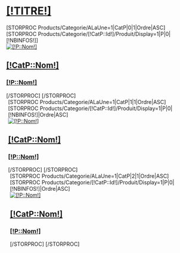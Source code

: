 <div class="[!NOMDIV!]">
	<div class="container nopadding-left nopadding-right">
		<h1><a href="/[!Systeme::getMenu([!LIENTITRE!])!]">[!TITRE!]</a></h1>    
		<!-- Carousel items --> 
		<div class="col-lg-6 col-md-6 col-xs-12 nopadding-left extra-padding" style="padding-right:10px;">
			<div id="myCarousel2" class="carousel slide vertical">
				<div class="vertical carousel-inner ">
					[STORPROC Products/Categorie/ALaUne=1|CatP|0|1|Ordre|ASC]
						[STORPROC Products/Categorie/[!CatP::Id!]/Produit/Display=1|P|0|[!NBINFOS!]]
							<div class="item [IF [!Pos!]=1]active[/IF]">
								<div class="produits">
									<div class="produits-inner">
										<a href="/[!Systeme::getMenu(Products/Categorie)!]/[!CatP::Url!]/Produit/[!P::Url!]">
											<img class="img-responsive" src="[!Domaine!]/[!P::ProduitGrandFormat!].mini.590x546.jpg" alt="[!P::Nom!]"/>
										</a>
										<div class="[!CatP::Couleur!]">
											<h2><a href="/[!Systeme::getMenu(Products/Categorie)!]/[!CatP::Url!]">[!CatP::Nom!]</a></h2>
											<h3><a href="/[!Systeme::getMenu(Products/Categorie)!]/[!CatP::Url!]/Produit/[!P::Url!]">[!P::Nom!]</a></h3>
										</div>
									</div>
								</div>
							</div>
						[/STORPROC]
					[/STORPROC]
					<!-- Carousel nav -->
				</div>
				<div class="nav-prod">
					<a class="next" href="#myCarousel2" data-slide="next"></a>
				</div>
			</div>
		</div>
		<!-- Carousel items -->
		<div class="col-lg-3-3 col-md-3 col-xs-6 hidden-xs " style="padding-right:5px;padding-left:5px;">
			<div id="myCarousel3" class="carousel slide vertical">
				<div class="vertical carousel-inner ">
					[STORPROC Products/Categorie/ALaUne=1|CatP|1|1|Ordre|ASC]
						[STORPROC Products/Categorie/[!CatP::Id!]/Produit/Display=1|P|0|[!NBINFOS!]|Ordre|ASC]
							<div class="item  [IF [!Pos!]=1]active[/IF]">
								<div class="produits">
									<div class="produits-inner">
										<a href="/[!Systeme::getMenu(Products/Categorie)!]/[!CatP::Url!]/Produit/[!P::Url!]">
											<img class="img-responsive" src="[!Domaine!]/[!P::ProduitGrandFormat!].mini.290x590.jpg" alt="[!P::Nom!]"/>
										</a>
										<div class="[!CatP::Couleur!]">
											<h2><a href="/[!Systeme::getMenu(Products/Categorie)!]/[!CatP::Url!]">[!CatP::Nom!]</a></h2>
											<h3><a href="/[!Systeme::getMenu(Products/Categorie)!]/[!CatP::Url!]/Produit/[!P::Url!]">[!P::Nom!]</a></h3>
										</div>
									</div>
								</div>
							</div>
						[/STORPROC]
					[/STORPROC]
				</div>
				<div class="nav-prod">
					<a class="next" href="#myCarousel3" data-slide="next"></a>
				</div>
			</div>
		</div>
		<!-- Carousel items -->
		<div class="col-lg-3-3 col-md-3 col-xs-6 hidden-xs  nopadding-right" style="padding-left:10px">
			<div id="myCarousel4" class="carousel slide vertical">
				<div class="vertical carousel-inner ">
					[STORPROC Products/Categorie/ALaUne=1|CatP|2|1|Ordre|ASC]
						[STORPROC Products/Categorie/[!CatP::Id!]/Produit/Display=1|P|0|[!NBINFOS!]|Ordre|ASC]
							<div class="item  [IF [!Pos!]=1]active[/IF]">
								<div class="produits">
									<div class="produits-inner">
										<a href="/[!Systeme::getMenu(Products/Categorie)!]/[!CatP::Url!]/Produit/[!P::Url!]">
											<img class="img-responsive" src="[!Domaine!]/[!P::ProduitGrandFormat!].mini.290x590.jpg" alt="[!P::Nom!]"/>
										</a>
										<div class="[!CatP::Couleur!]">
											<h2><a href="/[!Systeme::getMenu(Products/Categorie)!]/[!CatP::Url!]">[!CatP::Nom!]</a></h2>
											<h3><a href="/[!Systeme::getMenu(Products/Categorie)!]/[!CatP::Url!]/Produit/[!P::Url!]">[!P::Nom!]</a></h3>
										</div>
									</div>
								</div>
							</div>
						[/STORPROC]
					[/STORPROC]
				</div>
				<div class="nav-prod">
					<a class="next" href="#myCarousel4" data-slide="next"></a>
				</div>
			</div>
		</div>
		<!-- Carousel items -->
	</div>
</div>